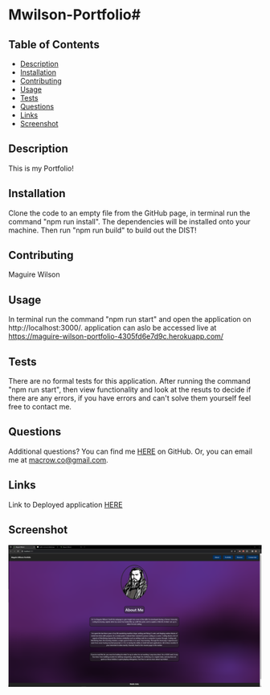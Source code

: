 # Mwilson-Portfolio#

## Table of Contents

- [Description](#description)
- [Installation](#installation)
- [Contributing](#contributing)
- [Usage](#usage)
- [Tests](#tests)
- [Questions](#questions)
- [Links](#links)
- [Screenshot](#screenshot)

## Description

This is my Portfolio!

## Installation

Clone the code to an empty file from the GitHub page, in terminal run the command "npm run install". The dependencies will be installed onto your machine. Then run "npm run build" to build out the DIST!

## Contributing

Maguire Wilson

## Usage

In terminal run the command "npm run start" and open the application on http://localhost:3000/.
application can aslo be accessed live at https://maguire-wilson-portfolio-4305fd6e7d9c.herokuapp.com/

## Tests

There are no formal tests for this application.
After running the command "npm run start", then view functionality and look at the resuts to decide if there are any errors, if you have errors and can't solve them yourself feel free to contact me.

## Questions

Additional questions?
You can find me [HERE](https://github.com/MacroWil) on GitHub.
Or, you can email me at macrow.co@gmail.com.

## Links

Link to Deployed application [HERE](https://maguire-wilson-portfolio-4305fd6e7d9c.herokuapp.com/)

## Screenshot

![Site expected behavior](./src/assets/intendedsite.png)
